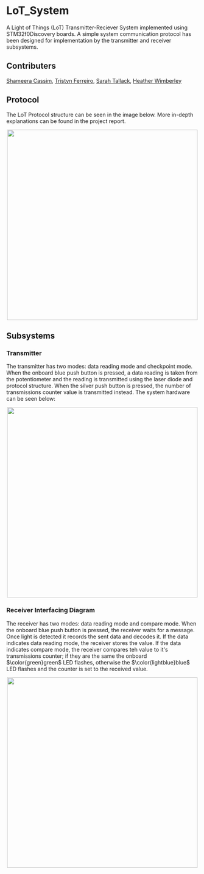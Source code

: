 # LoT_System
A Light of Things (LoT) Transmitter-Reciever System implemented using STM32f0Discovery boards. A simple system communication protocol has been designed for implementation by the transmitter and receiver subsystems.

## Contributers
[Shameera Cassim](https://github.com/ShameeraC), [Tristyn Ferreiro](https://github.com/tristynferreiro), [Sarah Tallack](https://github.com/sjct00), [Heather Wimberley](https://github.com/Heather-Wimberley)

## Protocol
The LoT Protocol structure can be seen in the image below. More in-depth explanations can be found in the project report.
<p align="center">
 <img src="https://github.com/tristynferreiro/LoT_System/blob/main/Docs/ProtocolStruct.jpg" width="500">
</p>

## Subsystems
### Transmitter
The transmitter has two modes: data reading mode and checkpoint mode. When the onboard blue push button is pressed, a data reading is taken from the potentiometer and the reading is transmitted using the laser diode and protocol structure. When the silver push button is pressed, the number of transmissions counter value is transmitted instead. The system hardware can be seen below:
<p align="center">
<img src="https://github.com/tristynferreiro/LoT_System/blob/main/Docs/Transmitter_Circuit.png" width="500">
</p>
  
### Receiver Interfacing Diagram
The receiver has two modes: data reading mode and compare mode. When the onboard blue push button is pressed, the receiver waits for a message. Once light is detected it records the sent data and decodes it. If the data indicates data reading mode, the receiver stores the value. If the data indicates compare mode, the receiver compares teh value to it's transmissions counter; if they are the same the onboard $\color{green}green$ LED flashes, otherwise the $\color{lightblue}blue$ LED flashes and the counter is set to the received value.
<p align="center">
<img src="https://github.com/tristynferreiro/LoT_System/blob/main/Docs/Receiver_Circuit.jpeg" width="500">
</p>
